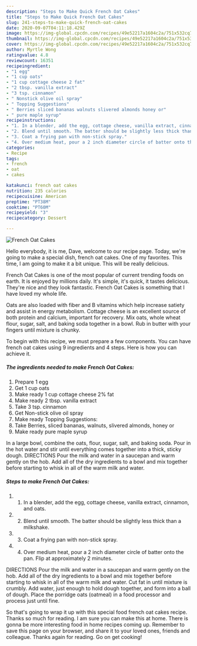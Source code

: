 ```yaml
---
description: "Steps to Make Quick French Oat Cakes"
title: "Steps to Make Quick French Oat Cakes"
slug: 241-steps-to-make-quick-french-oat-cakes
date: 2020-09-07T04:11:18.429Z
image: https://img-global.cpcdn.com/recipes/49e52217a1604c2a/751x532cq70/french-oat-cakes-recipe-main-photo.jpg
thumbnail: https://img-global.cpcdn.com/recipes/49e52217a1604c2a/751x532cq70/french-oat-cakes-recipe-main-photo.jpg
cover: https://img-global.cpcdn.com/recipes/49e52217a1604c2a/751x532cq70/french-oat-cakes-recipe-main-photo.jpg
author: Myrtle Wong
ratingvalue: 4.8
reviewcount: 16351
recipeingredient:
- "1 egg"
- "1 cup oats"
- "1 cup cottage cheese 2 fat"
- "2 tbsp. vanilla extract"
- "3 tsp. cinnamon"
- " Nonstick olive oil spray"
- " Topping Suggestions"
- " Berries sliced bananas walnuts slivered almonds honey or"
- " pure maple syrup"
recipeinstructions:
- "1. In a blender, add the egg, cottage cheese, vanilla extract, cinnamon, and oats."
- "2. Blend until smooth. The batter should be slightly less thick than a milkshake."
- "3. Coat a frying pan with non-stick spray."
- "4. Over medium heat, pour a 2 inch diameter circle of batter onto the pan. Flip at approximately 2 minutes."
categories:
- Recipe
tags:
- french
- oat
- cakes

katakunci: french oat cakes 
nutrition: 235 calories
recipecuisine: American
preptime: "PT38M"
cooktime: "PT60M"
recipeyield: "3"
recipecategory: Dessert

---
```



![French Oat Cakes](https://img-global.cpcdn.com/recipes/49e52217a1604c2a/751x532cq70/french-oat-cakes-recipe-main-photo.jpg)

Hello everybody, it is me, Dave, welcome to our recipe page. Today, we're going to make a special dish, french oat cakes. One of my favorites. This time, I am going to make it a bit unique. This will be really delicious.

French Oat Cakes is one of the most popular of current trending foods on earth. It is enjoyed by millions daily. It's simple, it's quick, it tastes delicious. They're nice and they look fantastic. French Oat Cakes is something that I have loved my whole life.

Oats are also loaded with fiber and B vitamins which help increase satiety and assist in energy metabolism. Cottage cheese is an excellent source of both protein and calcium, important for recovery. Mix oats, whole wheat flour, sugar, salt, and baking soda together in a bowl. Rub in butter with your fingers until mixture is chunky.


To begin with this recipe, we must prepare a few components. You can have french oat cakes using 9 ingredients and 4 steps. Here is how you can achieve it.

<!--inarticleads1-->

##### The ingredients needed to make French Oat Cakes:

1. Prepare 1 egg
1. Get 1 cup oats
1. Make ready 1 cup cottage cheese 2% fat
1. Make ready 2 tbsp. vanilla extract
1. Take 3 tsp. cinnamon
1. Get  Non-stick olive oil spray
1. Make ready  Topping Suggestions:
1. Take  Berries, sliced bananas, walnuts, slivered almonds, honey or
1. Make ready  pure maple syrup


In a large bowl, combine the oats, flour, sugar, salt, and baking soda. Pour in the hot water and stir until everything comes together into a thick, sticky dough. DIRECTIONS Pour the milk and water in a saucepan and warm gently on the hob. Add all of the dry ingredients to a bowl and mix together before starting to whisk in all of the warm milk and water. 

<!--inarticleads2-->

##### Steps to make French Oat Cakes:

1. 1. In a blender, add the egg, cottage cheese, vanilla extract, cinnamon, and oats.
1. 2. Blend until smooth. The batter should be slightly less thick than a milkshake.
1. 3. Coat a frying pan with non-stick spray.
1. 4. Over medium heat, pour a 2 inch diameter circle of batter onto the pan. Flip at approximately 2 minutes.


DIRECTIONS Pour the milk and water in a saucepan and warm gently on the hob. Add all of the dry ingredients to a bowl and mix together before starting to whisk in all of the warm milk and water. Cut fat in until mixture is crumbly. Add water, just enough to hold dough together, and form into a ball of dough. Place the porridge oats (oatmeal) in a food processor and process just until fine. 

So that's going to wrap it up with this special food french oat cakes recipe. Thanks so much for reading. I am sure you can make this at home. There is gonna be more interesting food in home recipes coming up. Remember to save this page on your browser, and share it to your loved ones, friends and colleague. Thanks again for reading. Go on get cooking!
